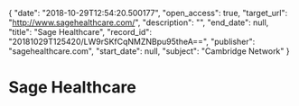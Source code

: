 {
  "date": "2018-10-29T12:54:20.500177", 
  "open_access": true, 
  "target_url": "http://www.sagehealthcare.com/", 
  "description": "", 
  "end_date": null, 
  "title": "Sage Healthcare", 
  "record_id": "20181029T125420/LW9rSKfCqNMZNBpu95theA==", 
  "publisher": "sagehealthcare.com", 
  "start_date": null, 
  "subject": "Cambridge Network"
}

# Sage Healthcare

